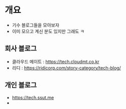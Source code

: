 # 개요
 - 기수 블로그들을 모아보자
 - 이미 모으고 계신 분도 있지만 그래도 ㅋ

## 회사 블로그
 - 클라우드 메이트 : https://tech.cloudmt.co.kr
 - 리디 : https://ridicorp.com/story-category/tech-blog/

## 개인 블로그
 - https://tech.ssut.me
 - 
